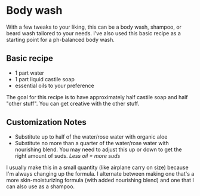 # Body wash

With a few tweaks to your liking, this can be a body wash, shampoo, or beard wash tailored to your needs. I've also used this basic recipe as a starting point for a ph-balanced body wash.

## Basic recipe
- 1 part water
- 1 part liquid castile soap
- essential oils to your preference

The goal for this recipe is to have approximately half castile soap and half "other stuff". You can get creative with the other stuff.

## Customization Notes
- Substitute up to half of the water/rose water with organic aloe
- Substitute no more than a quarter of the water/rose water with nourishing blend. You may need to adjust this up or down to get the right amount of suds. *Less oil = more suds*

I usually make this in a small quantity (like airplane carry on size) because I'm always changing up the formula. I alternate between making one that's a more skin-moisturizing formula (with added nourishing blend) and one that I can also use as a shampoo.
